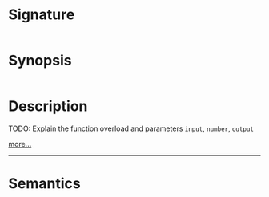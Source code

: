 # Signature
```vikid-signature
```

# Synopsis
```vikid-synopsis
```

# Description
TODO: Explain the function overload and parameters `input`, `number`, `output`

[more...](https://en.wikipedia.org/wiki/Bitwise_operation#XOR)

----
# Semantics